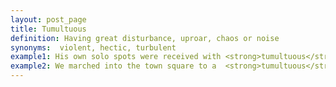 ```yaml
---
layout: post_page
title: Tumultuous
definition: Having great disturbance, uproar, chaos or noise
synonyms:  violent, hectic, turbulent
example1: His own solo spots were received with <strong>tumultuous</strong> applause.
example2: We marched into the town square to a  <strong>tumultuous</strong> welcome.
---
```

